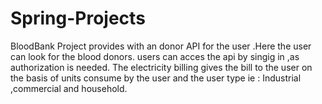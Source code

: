 # Spring-Projects
BloodBank Project provides with an  donor API for the user .Here the user can look for the blood donors. users can acces the api by singig in ,as authorization is needed.
 The electricity billing  gives the bill to the  user on the basis of units consume by the user and the user type ie : Industrial ,commercial and household.
